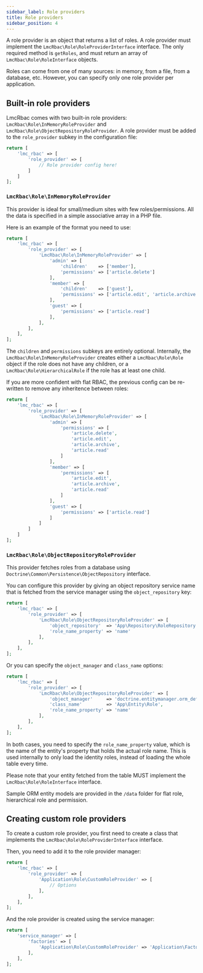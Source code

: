 ```yaml
---
sidebar_label: Role providers
title: Role providers
sidebar_position: 4
---
```


A role provider is an object that returns a list of roles. A role provider must implement the
`LmcRbac\Role\RoleProviderInterface` interface. The only required method is `getRoles`, and must return an array
of `LmcRbac\Role\RoleInterface` objects.

Roles can come from one of many sources: in memory, from a file, from a database, etc. However, you can specify only one role provider per application.

## Built-in role providers

LmcRbac comes with two built-in role providers: `LmcRbac\Role\InMemoryRoleProvider` and `LmcRbac\Role\ObjectRepositoryRoleProvider`. A role
provider must be added to the `role_provider` subkey in the configuration file:

```php
return [
    'lmc_rbac' => [
        'role_provider' => [
            // Role provider config here!
        ]
    ]
];
```

### `LmcRbac\Role\InMemoryRoleProvider`

This provider is ideal for small/medium sites with few roles/permissions. All the data is specified in a simple associative array in a
PHP file.

Here is an example of the format you need to use:

```php
return [
    'lmc_rbac' => [
        'role_provider' => [
            'LmcRbac\Role\InMemoryRoleProvider' => [
                'admin' => [
                    'children'    => ['member'],
                    'permissions' => ['article.delete']
                ],
                'member' => [
                    'children'    => ['guest'],
                    'permissions' => ['article.edit', 'article.archive']
                ],
                'guest' => [
                    'permissions' => ['article.read']
                ],
            ],
        ],
    ],
];
```

The `children` and `permissions` subkeys are entirely optional. Internally, the `LmcRbac\Role\InMemoryRoleProvider` creates
either a `LmcRbac\Role\Role` object if the role does not have any children, or a `LmcRbac\Role\HierarchicalRole` if
the role has at least one child.

If you are more confident with flat RBAC, the previous config can be re-written to remove any inheritence between roles:

```php
return [
    'lmc_rbac' => [
        'role_provider' => [
            'LmcRbac\Role\InMemoryRoleProvider' => [
                'admin' => [
                    'permissions' => [
                        'article.delete',
                        'article.edit',
                        'article.archive',
                        'article.read'
                    ]
                ],
                'member' => [
                    'permissions' => [
                        'article.edit',
                        'article.archive',
                        'article.read'
                    ]
                ],
                'guest' => [
                    'permissions' => ['article.read']
                ]
            ]
        ]
    ]
];
```

### `LmcRbac\Role\ObjectRepositoryRoleProvider`

This provider fetches roles from a database using `Doctrine\Common\Persistence\ObjectRepository` interface.

You can configure this provider by giving an object repository service name that is fetched from the service manager
using the `object_repository` key:

```php
return [
    'lmc_rbac' => [
        'role_provider' => [
            'LmcRbac\Role\ObjectRepositoryRoleProvider' => [
                'object_repository'  => 'App\Repository\RoleRepository',
                'role_name_property' => 'name'
            ],
        ],
    ],
];
```

Or you can specify the `object_manager` and `class_name` options:

```php
return [
    'lmc_rbac' => [
        'role_provider' => [
            'LmcRbac\Role\ObjectRepositoryRoleProvider' => [
                'object_manager'     => 'doctrine.entitymanager.orm_default',
                'class_name'         => 'App\Entity\Role',
                'role_name_property' => 'name'
            ],
        ],
    ],
];
```

In both cases, you need to specify the `role_name_property` value, which is the name of the entity's property
that holds the actual role name. This is used internally to only load the identity roles, instead of loading
the whole table every time.

Please note that your entity fetched from the table MUST implement the `LmcRbac\Role\RoleInterface` interface.

Sample ORM entity models are provided in the `/data` folder for flat role, hierarchical role and permission.

## Creating custom role providers

To create a custom role provider, you first need to create a class that implements the 
`LmcRbac\Role\RoleProviderInterface` interface.

Then, you need to add it to the role provider manager:

```php
return [
    'lmc_rbac' => [
        'role_provider' => [
            'Application\Role\CustomRoleProvider' => [
                // Options
            ],
        ],
    ],
];
```
And the role provider is created using the service manager:
```php
return [
    'service_manager' => [
        'factories' => [
            'Application\Role\CustomRoleProvider' => 'Application\Factory\CustomRoleProviderFactory'
        ],
    ],
];
```

